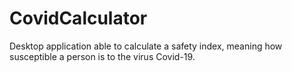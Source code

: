 # CovidCalculator
Desktop application able to calculate a safety index, meaning how susceptible a person is to the virus Covid-19.
